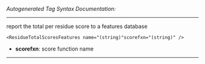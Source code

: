 _Autogenerated Tag Syntax Documentation:_

---
report the total per residue score to a features database

```
<ResidueTotalScoresFeatures name="(string)"scorefxn="(string)" />
```

-   **scorefxn**: score function name

---
